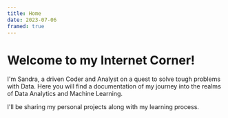 ```yaml
---
title: Home
date: 2023-07-06
framed: true
---
```


# Welcome to my Internet Corner!

I'm Sandra, a driven Coder and Analyst on a quest to solve tough problems with Data. Here you will find a documentation of my journey into the realms of Data Analytics and Machine Learning.

I'll be sharing my personal projects along with my learning process.

